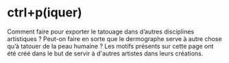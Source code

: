 # ctrl+p(iquer)
Comment faire pour exporter le tatouage dans d’autres disciplines artistiques ?
Peut-on faire en sorte que le dermographe serve à autre chose qu’à tatouer de la peau humaine ?
Les motifs présents sur cette page ont été créé dans le but de servir à d'autres artistes dans leurs créations.
